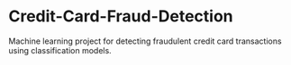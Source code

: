 # Credit-Card-Fraud-Detection
Machine learning project for detecting fraudulent credit card transactions using classification models.
